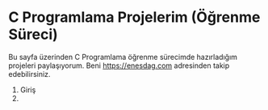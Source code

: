 # C Programlama Projelerim (Öğrenme Süreci)
Bu sayfa üzerinden C Programlama öğrenme sürecimde hazırladığım projeleri paylaşıyorum. Beni https://enesdag.com adresinden takip edebilirsiniz.

1. Giriş
2. 
